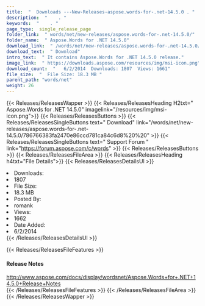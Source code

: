 ```yaml
---
title:  "  Downloads ---New-Releases-aspose.words-for-.net-14.5.0 . " 
description:  "    . " 
keywords:  "    . " 
page_type:  single_release_page
folder_link:  " words/net/new-releases/aspose.words-for-.net-14.5.0/"
folder_name:  " Aspose.Words for .NET 14.5.0"
download_link:  " /words/net/new-releases/aspose.words-for-.net-14.5.0/786766383fa2470e86ccd781ca84c6d8"
download_text:  " Download"
intro_text:  " It contains Aspose.Words for .NET 14.5.0 release."
image_link:  " https://downloads.aspose.com/resources/img/msi-icon.png"
download_count:  "   6/2/2014  Downloads: 1807  Views: 1661"
file_size:  "  File Size: 18.3 MB "
parent_path: "words/net"
weight: 26 
---
```


{{< Releases/ReleasesWapper >}}
  {{< Releases/ReleasesHeading H2txt=" Aspose.Words for .NET 14.5.0" imagelink="/resources/img/msi-icon.png">}}
  {{< Releases/ReleasesButtons >}}
    {{< Releases/ReleasesSingleButtons text=" Download" link="/words/net/new-releases/aspose.words-for-.net-14.5.0/786766383fa2470e86ccd781ca84c6d8%20%20" >}}
    {{< Releases/ReleasesSingleButtons text=" Support Forum " link="https://forum.aspose.com/c/words" >}}
  {{< Releases/ReleasesButtons >}}
  {{< Releases/ReleasesFileArea >}}
    {{< Releases/ReleasesHeading h4txt="File Details">}}
    {{< Releases/ReleasesDetailsUl >}}
             <li>Downloads:</li><li>1807</li><li>File Size:</li><li>18.3 MB</li><li>Posted By:</li><li>romank</li><li>Views:</li><li>1662</li><li>Date Added:</li><li>6/2/2014</li>
    {{< /Releases/ReleasesDetailsUl >}}

  {{< Releases/ReleasesFileFeatures >}}
      <h4>Release Notes</h4><div><a href="http://www.aspose.com/docs/display/wordsnet/Aspose.Words+for+.NET+14.5.0+Release+Notes">http://www.aspose.com/docs/display/wordsnet/Aspose.Words+for+.NET+14.5.0+Release+Notes</a></div>
  {{< /Releases/ReleasesFileFeatures >}}
 {{< /Releases/ReleasesFileArea >}}
{{< /Releases/ReleasesWapper >}}


